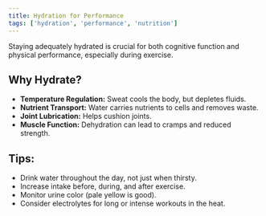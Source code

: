 ```yaml
---
title: Hydration for Performance
tags: ['hydration', 'performance', 'nutrition']
---
```


Staying adequately hydrated is crucial for both cognitive function and physical performance, especially during exercise.

## Why Hydrate?

*   **Temperature Regulation:** Sweat cools the body, but depletes fluids.
*   **Nutrient Transport:** Water carries nutrients to cells and removes waste.
*   **Joint Lubrication:** Helps cushion joints.
*   **Muscle Function:** Dehydration can lead to cramps and reduced strength.

## Tips:

*   Drink water throughout the day, not just when thirsty.
*   Increase intake before, during, and after exercise.
*   Monitor urine color (pale yellow is good).
*   Consider electrolytes for long or intense workouts in the heat. 